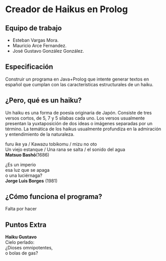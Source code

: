 Creador de Haikus en Prolog
===========================
Equipo de trabajo
-----------------
- Esteban Vargas Mora.
- Mauricio Arce Fernandez.
- José Gustavo González González.

Especificación
--------------
Construir un programa en Java+Prolog que intente generar textos en español que cumplan con las características estructurales de un haiku.

¿Pero, qué es un haiku?
-----------------------
Un haiku es una forma de poesía originaria de Japón. Consiste de tres versos cortos, de 5, 7 y 5 sílabas cada uno. Los versos usualmente presentan la yuxtaposición de dos ideas o imágenes separadas por un término. La temática de los haikus 
usualmente profundiza en la admiración y entendimiento de la naturaleza.

furu ike ya / Kawazu tobikomu / mizu no oto </br>
Un viejo estanque / Una rana se salta / el sonido del agua </br>
**Matsuo Bashō**(1686)

¿Es un imperio </br>
esa luz que se apaga </br>
o una luciérnaga? </br>
**Jorge Luis Borges** (1981)

¿Cómo funciona el programa?
---------------------------

Falta por hacer

Puntos Extra
------------

**Haiku Gustavo** </br>
Cielo perlado: </br>
¿Dioses omnipotentes, </br>
o bolas de gas? </br>

